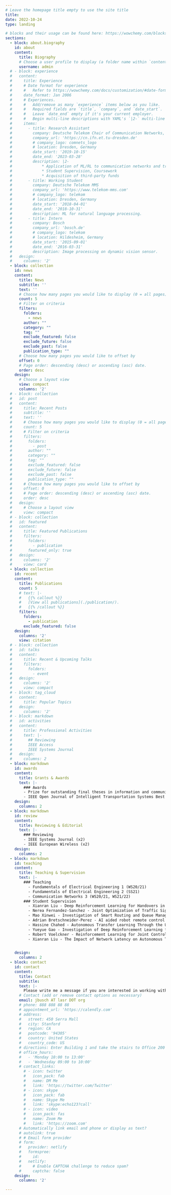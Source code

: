 ```yaml
---
# Leave the homepage title empty to use the site title
title:
date: 2022-10-24
type: landing

# blocks and their usage can be found here: https://wowchemy.com/blocks/
sections:
  - block: about.biography
    id: about
    content:
      title: Biography
      # Choose a user profile to display (a folder name within `content/authors/`)
      username: admin
  # - block: experience
  #   content:
  #     title: Experience
  #     # Date format for experience
  #     #   Refer to https://wowchemy.com/docs/customization/#date-format
  #     date_format: Jan 2006
  #     # Experiences.
  #     #   Add/remove as many `experience` items below as you like.
  #     #   Required fields are `title`, `company`, and `date_start`.
  #     #   Leave `date_end` empty if it's your current employer.
  #     #   Begin multi-line descriptions with YAML's `|2-` multi-line prefix.
  #     items:
  #       - title: Research Assistant
  #         company: Deutsche Telekom Chair of Communication Networks, TU Dresden
  #         company_url: 'https://cn.ifn.et.tu-dresden.de'
  #         # company_logo: comnets_logo
  #         # location: Dresden, Germany
  #         date_start: '2019-10-15'
  #         date_end: '2023-03-28'
  #         description: |2-
  #             * Application of ML/RL to communication networks and transportation systems
  #             * Student Supervision, Coursework
  #             * Acquisition of third-party funds
  #       - title: Working Student
  #         company: Deutsche Telekom MMS
  #         company_url: 'https://www.telekom-mms.com'
  #         # company_logo: telekom
  #         # location: Dresden, Germany
  #         date_start: '2018-04-01'
  #         date_end: '2018-10-31'
  #         description: ML for natural language processing.
  #       - title: Intern
  #         company: Bosch
  #         company_url: 'bosch.de'
  #         # company_logo: telekom
  #         # location: Hildesheim, Germany
  #         date_start: '2015-09-01'
  #         date_end: '2016-03-31'
  #         description: Image processing on dynamic vision sensor.
  #   design:
  #     columns: '2'
  - block: collection
    id: news
    content:
      title: News
      subtitle: ''
      text: ''
      # Choose how many pages you would like to display (0 = all pages)
      count: 5
      # Filter on criteria
      filters:
        folders:
          - news
        author: ""
        category: ""
        tag: ""
        exclude_featured: false
        exclude_future: false
        exclude_past: false
        publication_type: ""
      # Choose how many pages you would like to offset by
      offset: 0
      # Page order: descending (desc) or ascending (asc) date.
      order: desc
    design:
      # Choose a layout view
      view: compact
      columns: '2'
  # - block: collection
  #   id: post
  #   content:
  #     title: Recent Posts
  #     subtitle: ''
  #     text: ''
  #     # Choose how many pages you would like to display (0 = all pages)
  #     count: 5
  #     # Filter on criteria
  #     filters:
  #       folders:
  #         - post
  #       author: ""
  #       category: ""
  #       tag: ""
  #       exclude_featured: false
  #       exclude_future: false
  #       exclude_past: false
  #       publication_type: ""
  #     # Choose how many pages you would like to offset by
  #     offset: 0
  #     # Page order: descending (desc) or ascending (asc) date.
  #     order: desc
  #   design:
  #     # Choose a layout view
  #     view: compact
  # - block: collection
  #   id: featured
  #   content:
  #     title: Featured Publications
  #     filters:
  #       folders:
  #         - publication
  #       featured_only: true
  #   design:
  #     columns: '2'
  #     view: card
  - block: collection
    id: recent
    content:
      title: Publications
      count: 5
      # text: |-
      #   {{% callout %}}
      #   [View all publications](./publication/).
      #   {{% /callout %}}
      filters:
        folders:
          - publication
        exclude_featured: false
    design:
      columns: '2'
      view: citation
  # - block: collection
  #   id: talks
  #   content:
  #     title: Recent & Upcoming Talks
  #     filters:
  #       folders:
  #         - event
  #   design:
  #     columns: '2'
  #     view: compact
  # - block: tag_cloud
  #   content:
  #     title: Popular Topics
  #   design:
  #     columns: '2'
  # - block: markdown
  #   id: activities
  #   content:
  #     title: Professional Activities
  #     text: |-
  #       ## Reviewing
  #       IEEE Access   
  #       IEEE Systems Journal
  #   design:
  #     columns: 2
  - block: markdown
    id: awards
    content:
      title: Grants & Awards
      text: |-
        ### Awards
        - Prize for outstanding final theses in information and communication technologies of the Saxonian Center of Telecommunication, 2020  
        - IEEE Open Journal of Intelligent Transportation Systems Best Paper Award, 2020  
    design:
      columns: 2
  - block: markdown
    id: review
    content:
      title: Reviewing & Editorial 
      text: |-
        ### Reviewing
        - IEEE Systems Journal (x2)
        - IEEE European Wireless (x2)
    design:
      columns: 2 
  - block: markdown
    id: teaching
    content:
      title: Teaching & Supervision
      text: |-
        ### Teaching
          - Fundamentals of Electrical Engineering 1 (WS20/21)
          - Fundamentals of Electrical Engineering 2 (SS21)
          - Communication Networks 3 (WS20/21, WS21/22)
        ### Student Supervision
          - Xianran Liu - Deep Reinforcement Learning for Handovers in Mobile Networks (Study Thesis)
          - Nerea Fernandez-Sanchez - Joint Optimization of Traffic Signaling and Vehicle Speed Advise in V2I-Enabled Traffic with Deep Reinforcement Learning (Bachelor Thesis)
          - Mao Xinwei - Investigation of Smart Routing and Queue Management for on the Fly Processing (Master Thesis)
          - Adrian Bretschneider-Perez - AI aided robot remote control (Diploma Thesis)
          - Hassine Chahed - Autonomous Transfer Learning Through the Use of a Context-Driven Artifact Description Language (Internship)
          - Yueyue Gao - Investigation of Deep Reinforcement Learning for Routing in Software-defined Networks (Master Thesis)
          - Robert Voelckner - Reinforcement Learning for Joint Control of Vehicles and Infrastructure in V2I-Enabled Traffic (Master Thesis)
          - Xianran Liu - The Impact of Network Latency on Autonomous Traffic Controlled by Deep Reinforcement Learning (Diploma Thesis)


    design:
      columns: 2 
  - block: contact
    id: contact
    content:
      title: Contact
      subtitle:
      text: |-
        Please write me a message if you are interested in working with me.
      # Contact (add or remove contact options as necessary)
      email: jbusch AT lasr DOT org
      # phone: 888 888 88 88
      # appointment_url: 'https://calendly.com'
      # address:
      #   street: 450 Serra Mall
      #   city: Stanford
      #   region: CA
      #   postcode: '94305'
      #   country: United States
      #   country_code: US
      # directions: Enter Building 1 and take the stairs to Office 200 on Floor 2
      # office_hours:
      #   - 'Monday 10:00 to 13:00'
      #   - 'Wednesday 09:00 to 10:00'
      # contact_links:
        # - icon: twitter
        #   icon_pack: fab
        #   name: DM Me
        #   link: 'https://twitter.com/Twitter'
        # - icon: skype
        #   icon_pack: fab
        #   name: Skype Me
        #   link: 'skype:echo123?call'
        # - icon: video
        #   icon_pack: fas
        #   name: Zoom Me
        #   link: 'https://zoom.com'
      # Automatically link email and phone or display as text?
      # autolink: true
      # # Email form provider
      # form:
      #   provider: netlify
      #   formspree:
      #     id:
      #   netlify:
      #     # Enable CAPTCHA challenge to reduce spam?
      #     captcha: false
    design:
      columns: '2'

---
```

